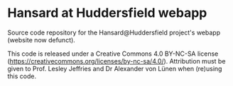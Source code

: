 # Hansard at Huddersfield webapp
Source code repository for the Hansard@Huddersfield project's webapp (website now defunct).

This code is released under a Creative Commons 4.0 BY-NC-SA license (https://creativecommons.org/licenses/by-nc-sa/4.0/). Attribution must be given to Prof. Lesley Jeffries and Dr Alexander von Lünen when (re)using this code.
